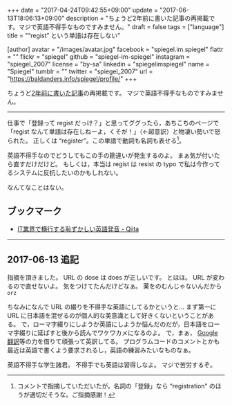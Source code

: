 +++
date = "2017-04-24T09:42:55+09:00"
update = "2017-06-13T18:06:13+09:00"
description = "ちょうど2年前に書いた記事の再掲載です。マジで英語不得手なものですみません。"
draft = false
tags = ["language"]
title = "“regist” という単語は存在しない"

[author]
  avatar = "/images/avatar.jpg"
  facebook = "spiegel.im.spiegel"
  flattr = ""
  flickr = "spiegel"
  github = "spiegel-im-spiegel"
  instagram = "spiegel_2007"
  license = "by-sa"
  linkedin = "spiegelimspiegel"
  name = "Spiegel"
  tumblr = ""
  twitter = "spiegel_2007"
  url = "https://baldanders.info/spiegel/profile/"
+++

ちょうど[2年前に書いた記事](https://medium.com/@spiegel/-f067ee75ff3c "“regist” という単語は存在しない – Der Spiegel im Spiegel – Medium")の再掲載です。
マジで英語不得手なものですみません。

----

仕事で「登録って regist だっけ？」と思ってググったら，あちこちのページで「regist なんて単語は存在しねーよ，くそが！」（←超意訳）と物凄い勢いで怒られた。
正しくは “register”。この単語で動詞も名詞も表せる[^r1]。

[^r1]: コメントで指摘していただいたが，名詞の「登録」なら “registration" のほうが適切だそうな。ご指摘感謝！

英語不得手なのでどうしてもこの手の勘違いが発生するのよ。
まぁ気が付いたら直すだけだけど。
もしくは，本当は regist は resist の typo で私は今作ってるシステムに反抗したいのかもしれない。

なんてなことはない。

## ブックマーク

- [IT業界で横行する恥ずかしい英語発音 - Qiita](http://qiita.com/ryounagaoka/items/290885ee3291b393fe1f)

----

## 2017-06-13 追記

指摘を頂きました。
URL の dose は does が正しいです。
とほほ。
URL が変わるので直せないよ。
気をつけてたんだけどなぁ。
薬をのむんじゃないんだから `orz`

ちなみになんで URL の綴りを不得手な英語にしてるかというと... まず第一に URL に日本語を混ぜるのが個人的な美意識として好きくないということがある。
で，ローマ字綴りにしようか英語にしようか悩んだのだが，日本語をローマ字綴りに延ばすと後から読んでワケワカメになるのよ。
で，まぁ， [Google 翻訳](https://translate.google.com/)等の力を借りて頑張って英訳してる。
プログラムコードのコメントとかも最近は英語で書くよう要求されるし，英語の練習みたいなものなぁ。

英語不得手な学生諸君。
不得手でも英語は習得しなよ。
マジで苦労するぞ。
